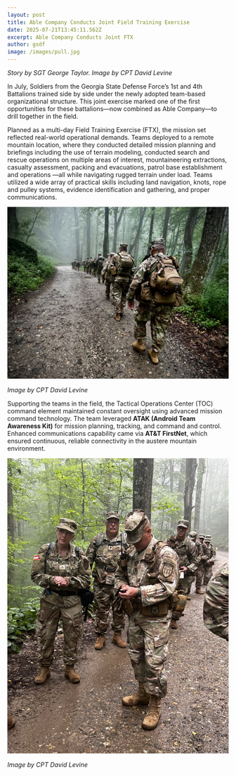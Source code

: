 ```yaml
---
layout: post
title: Able Company Conducts Joint Field Training Exercise
date: 2025-07-21T13:45:11.562Z
excerpt: Able Company Conducts Joint FTX
author: gsdf
image: /images/pull.jpg
---
```

*Story by SGT George Taylor.  Image by CPT David Levine*

In July, Soldiers from the Georgia State Defense Force’s 1st and 4th Battalions trained side by side under the newly adopted team-based organizational structure. This joint exercise marked one of the first opportunities for these battalions—now combined as Able Company—to drill together in the field.

Planned as a multi-day Field Training Exercise (FTX), the mission set reflected real-world operational demands. Teams deployed to a remote mountain location, where they conducted detailed mission planning and briefings including the use of terrain modeling, conducted search and rescue operations on multiple areas of interest, mountaineering extractions, casualty assessment, packing and evacuations, patrol base establishment and operations —all while navigating rugged terrain under load. Teams utilized a wide array of practical skills including land navigation, knots, rope and pulley systems, evidence identification and gathering, and proper communications.

![](/images/march.jpg)

*Image by CPT David Levine*

Supporting the teams in the field, the Tactical Operations Center (TOC) command element maintained constant oversight using advanced mission command technology. The team leveraged **ATAK (Android Team Awareness Kit)** for mission planning, tracking, and command and control. Enhanced communications capability came via **AT&T FirstNet**, which ensured continuous, reliable connectivity in the austere mountain environment.

![](/images/cpt.jpg "Image by CPT David Levine")

*Image by CPT David Levine*